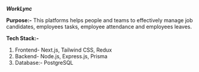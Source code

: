***WorkLync***

**Purpose:-**
This platforms helps people and teams to effectively manage job candidates, employees tasks, employee attendance and employees leaves.

**Tech Stack:-**
1. Frontend- Next.js, Tailwind CSS, Redux
2. Backend- Node.js, Express.js, Prisma
3. Database:- PostgreSQL
